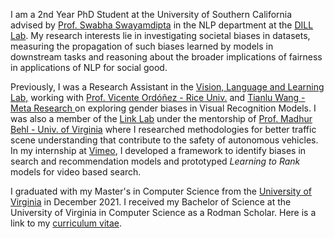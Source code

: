 <!-- Write your biography here. Tell the world about yourself. Link to your favorite [subreddit](http://reddit.com). You can put a picture in, too. The code is already in, just name your picture `prof_pic.jpg` and put it in the `img/` folder.

Put your address / P.O. box / other info right below your picture. You can also disable any these elements by editing `profile` property of the YAML header of your `_pages/about.md`. Edit `_bibliography/papers.bib` and Jekyll will render your [publications page](/al-folio/publications/) automatically.

Link to your social media connections, too. This theme is set up to use [Font Awesome icons](http://fortawesome.github.io/Font-Awesome/) and [Academicons](https://jpswalsh.github.io/academicons/), like the ones below. Add your Facebook, Twitter, LinkedIn, Google Scholar, or just disable all of them. -->


I am a 2nd Year PhD Student at the University of Southern California advised by <a href="https://swabhs.com/">Prof. Swabha Swayamdipta</a> in the NLP department at the <a href="https://dill-lab.github.io/">DILL Lab</a>. 
My research interests lie in investigating societal biases in datasets, measuring the propagation of such biases learned by models in downstream tasks and reasoning about the broader implications of fairness in applications of NLP for social good.

 Previously, I was a Research Assistant in the <a href="https://www.vislang.ai/">Vision, Language and Learning Lab,</a>
working with <a href="https://www.vicenteordonez.com/">Prof. Vicente Ord&oacute;&ntilde;ez - Rice Univ.</a> and <a href="https://tianlu-wang.github.io/">Tianlu Wang - Meta Research </a>  on exploring gender biases in Visual Recognition Models. I was also a member of the <a href="https://engineering.virginia.edu/link-lab">Link Lab</a> under the mentorship of  <a href="https://www.madhurbehl.com/">Prof. Madhur Behl - Univ. of Virginia</a> where I researched methodologies for better traffic scene understanding that contribute to the safety of autonomous vehicles. In my internship at <a href="https://vimeo.com/">Vimeo</a>, I developed a framework to identify biases in search and recommendation models and prototyped <i>Learning to Rank</i> models for video based search.

I graduated with my Master's in Computer Science from the <a href="https://engineering.virginia.edu/">University of Virginia</a> in December 2021. I received my Bachelor of Science at the University of Virginia in Computer Science as a Rodman Scholar. 
Here is a link to my <a href="Resume.pdf"> curriculum vitae</a>.
